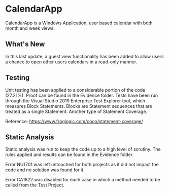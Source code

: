 # CalendarApp
CalendarApp is a Windows Application, user based calendar with both month and week views.

## What's New
In this last update, a guest view functionality has been added to allow users a chance to open other users calendars in a read-only manner.

## Testing
Unit testing has been applied to a considerable portion of the code (27.21%). Proof can be found in the Evidence folder.
Tests have been run through the Visual Studio 2019 Enterprise Test Explorer tool, which measures Block Statements.
Blocks are Statement sequences that are treated as a single Statement. Another type of Statement Coverage. 

Reference: https://www.froglogic.com/coco/statement-coverage/

## Static Analysis
Static analysis was run to keep the code up to a high level of scrutiny.
The rules applied and results can be found in the Evidence folder.

Error NU1701 was left untouched for both projects as it did not impact the code and no solution was found for it.

Error CA1822 was disabled for each case in which a method needed to be called from the Test Project.